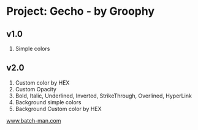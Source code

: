 
# Project: Gecho - by Groophy
## v1.0
1. Simple colors


## v2.0
1. Custom color by HEX
2. Custom Opacity
3. Bold, Italic, Underlined, Inverted, StrikeThrough, Overlined, HyperLink
4. Background simple colors
5. Background Custom color by HEX

www.batch-man.com
